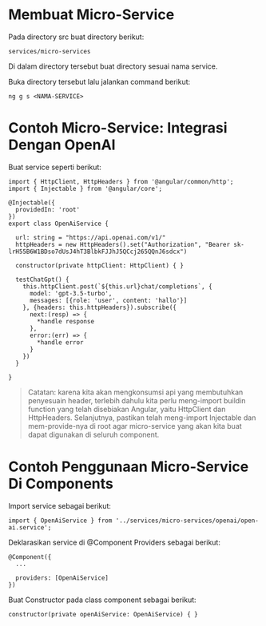 # Membuat Micro-Service

Pada directory src buat directory berikut:

```
services/micro-services
```

Di dalam directory tersebut buat directory sesuai nama service.

Buka directory tersebut lalu jalankan command berikut:

```
ng g s <NAMA-SERVICE>
```

# Contoh Micro-Service: Integrasi Dengan OpenAI

Buat service seperti berikut:

```
import { HttpClient, HttpHeaders } from '@angular/common/http';
import { Injectable } from '@angular/core';

@Injectable({
  providedIn: 'root'
})
export class OpenAiService {

  url: string = "https://api.openai.com/v1/"
  httpHeaders = new HttpHeaders().set("Authorization", "Bearer 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")

  constructor(private httpClient: HttpClient) { }

  testChatGpt() {
    this.httpClient.post(`${this.url}chat/completions`, {
      model: 'gpt-3.5-turbo',
      messages: [{role: 'user', content: 'hallo'}]
    }, {headers: this.httpHeaders}).subscribe({
      next:(resp) => {
        *handle response
      },
      error:(err) => {
        *handle error
      }
    })
  }

}
```

> Catatan: karena kita akan mengkonsumsi api yang membutuhkan penyesuain header, terlebih dahulu kita perlu meng-import buildin function yang telah disebiakan Angular, yaitu HttpClient dan HttpHeaders. Selanjutnya, pastikan telah meng-import Injectable dan mem-provide-nya di root agar micro-service yang akan kita buat dapat digunakan di seluruh component.

# Contoh Penggunaan Micro-Service Di Components

Import service sebagai berikut:

```
import { OpenAiService } from '../services/micro-services/openai/open-ai.service';
```

Deklarasikan service di @Component Providers sebagai berikut:

```
@Component({
  ...
  
  providers: [OpenAiService]
})
```

Buat Constructor pada class component sebagai berikut:

```
constructor(private openAiService: OpenAiService) { }
```
